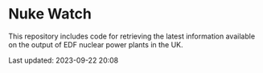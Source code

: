 # Nuke Watch

This repository includes code for retrieving the latest information available on the output of EDF nuclear power plants in the UK.

Last updated: 2023-09-22 20:08